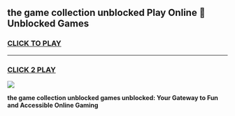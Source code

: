 
## the game collection unblocked Play Online 👋 Unblocked Games
<h3>
<a href="https://premium.freeplayer.one?title=the_game_collection_unblocked&ref=19F">CLICK TO PLAY</a></h3>
<hr>

<h3>
<a href="https://premium.freeplayer.one?title=the_game_collection_unblocked&ref=19F">CLICK 2 PLAY</a>
  
</h3>

<a href="https://premium.freeplayer.one?title=the_game_collection_unblocked&ref=19F"><img src="https://clearcache.store/games.png"></a>


**the game collection unblocked games unblocked: Your Gateway to Fun and Accessible Online Gaming**
